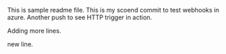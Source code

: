 This is sample readme file.
This is my scoend commit to test webhooks in azure.
Another push to see HTTP trigger in action.

Adding more lines.

new line.
